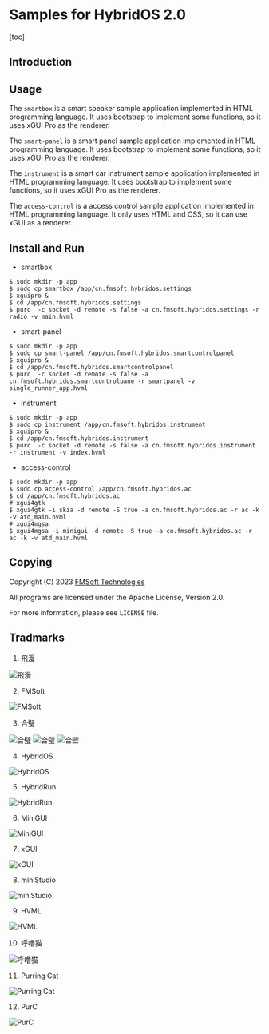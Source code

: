 # Samples for HybridOS 2.0

[toc]

## Introduction

## Usage

The `smartbox` is a smart speaker sample application implemented in HTML programming language.
  It uses bootstrap to implement some functions, so it uses xGUI Pro as the renderer.

The `smart-panel` is a smart panel sample application implemented in HTML programming language.
  It uses bootstrap to implement some functions, so it uses xGUI Pro as the renderer.

The `instrument` is a smart car instrument sample application implemented in HTML programming language.
  It uses bootstrap to implement some functions, so it uses xGUI Pro as the renderer.

The `access-control` is a access control sample application implemented in HTML programming language.
  It only uses HTML and CSS, so it can use xGUI as a renderer.

## Install and Run

* smartbox

```SHELL
$ sudo mkdir -p app
$ sudo cp smartbox /app/cn.fmsoft.hybridos.settings
$ xguipro &
$ cd /app/cn.fmsoft.hybridos.settings
$ purc  -c socket -d remote -s false -a cn.fmsoft.hybridos.settings -r radio -v main.hvml
```

* smart-panel

```SHELL
$ sudo mkdir -p app
$ sudo cp smart-panel /app/cn.fmsoft.hybridos.smartcontrolpanel
$ xguipro &
$ cd /app/cn.fmsoft.hybridos.smartcontrolpanel
$ purc  -c socket -d remote -s false -a cn.fmsoft.hybridos.smartcontrolpane -r smartpanel -v single_runner_app.hvml
```

* instrument

```SHELL
$ sudo mkdir -p app
$ sudo cp instrument /app/cn.fmsoft.hybridos.instrument
$ xguipro &
$ cd /app/cn.fmsoft.hybridos.instrument
$ purc  -c socket -d remote -s false -a cn.fmsoft.hybridos.instrument -r instrument -v index.hvml
```

* access-control

```SHELL
$ sudo mkdir -p app
$ sudo cp access-control /app/cn.fmsoft.hybridos.ac
$ cd /app/cn.fmsoft.hybridos.ac
# xgui4gtk
$ xgui4gtk -i skia -d remote -S true -a cn.fmsoft.hybridos.ac -r ac -k -v atd_main.hvml
# xgui4mgsa
$ xgui4mgsa -i minigui -d remote -S true -a cn.fmsoft.hybridos.ac -r ac -k -v atd_main.hvml
```

## Copying

Copyright (C) 2023 [FMSoft Technologies]

All programs are licensed under the Apache License, Version 2.0.

For more information, please see `LICENSE` file.

## Tradmarks

1) 飛漫

![飛漫](https://www.fmsoft.cn/application/files/cache/thumbnails/87f47bb9aeef9d6ecd8e2ffa2f0e2cb6.jpg)

2) FMSoft

![FMSoft](https://www.fmsoft.cn/application/files/cache/thumbnails/44a50f4b2a07e2aef4140a23d33f164e.jpg)

3) 合璧

![合璧](https://www.fmsoft.cn/application/files/4716/1180/1904/256132.jpg)
![合璧](https://www.fmsoft.cn/application/files/cache/thumbnails/9c57dee9df8a6d93de1c6f3abe784229.jpg)
![合壁](https://www.fmsoft.cn/application/files/cache/thumbnails/f59f58830eccd57e931f3cb61c4330ed.jpg)

4) HybridOS

![HybridOS](https://www.fmsoft.cn/application/files/cache/thumbnails/5a85507f3d48cbfd0fad645b4a6622ad.jpg)

5) HybridRun

![HybridRun](https://www.fmsoft.cn/application/files/cache/thumbnails/84934542340ed662ef99963a14cf31c0.jpg)

6) MiniGUI

![MiniGUI](https://www.fmsoft.cn/application/files/cache/thumbnails/54e87b0c49d659be3380e207922fff63.jpg)

7) xGUI

![xGUI](https://www.fmsoft.cn/application/files/cache/thumbnails/7fbcb150d7d0747e702fd2d63f20017e.jpg)

8) miniStudio

![miniStudio](https://www.fmsoft.cn/application/files/cache/thumbnails/82c3be63f19c587c489deb928111bfe2.jpg)

9) HVML

![HVML](https://www.fmsoft.cn/application/files/8116/1931/8777/HVML256132.jpg)

10) 呼噜猫

![呼噜猫](https://www.fmsoft.cn/application/files/8416/1931/8781/256132.jpg)

11) Purring Cat

![Purring Cat](https://www.fmsoft.cn/application/files/2816/1931/9258/PurringCat256132.jpg)

12) PurC

![PurC](https://www.fmsoft.cn/application/files/5716/2813/0470/PurC256132.jpg)

[Beijing FMSoft Technologies Co., Ltd.]: https://www.fmsoft.cn
[FMSoft Technologies]: https://www.fmsoft.cn
[FMSoft]: https://www.fmsoft.cn
[HybridOS Official Site]: https://hybridos.fmsoft.cn
[HybridOS]: https://hybridos.fmsoft.cn

[HVML]: https://github.com/HVML
[Vincent Wei]: https://github.com/VincentWei
[MiniGUI]: https://github.com/VincentWei/minigui

